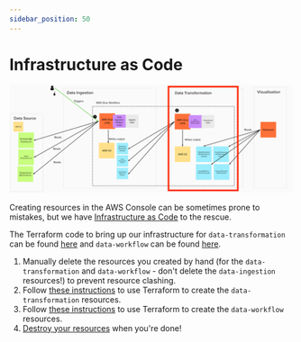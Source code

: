 ```yaml
---
sidebar_position: 50
---
```

# Infrastructure as Code
![project-structure-transformation-navi.png](./assets/project-structure-transformation-navi.png)

Creating resources in the AWS Console can be sometimes prone to mistakes, but we have [Infrastructure as Code](https://infrastructure-as-code.com/book/) to the rescue.

The Terraform code to bring up our infrastructure for `data-transformation` can be found [here](https://github.com/data-derp/exercise-co2-vs-temperature-infrastructure/tree/master/iac/data-transformation) and `data-workflow` can be found [here](https://github.com/data-derp/exercise-co2-vs-temperature-infrastructure/tree/master/iac/data-workflow).

1. Manually delete the resources you created by hand (for the `data-transformation` and `data-workflow` - don't delete the `data-ingestion` resources!) to prevent resource clashing.
2. Follow [these instructions](https://github.com/data-derp/exercise-co2-vs-temperature-infrastructure/blob/master/infrastucture-as-code.md#data-transformation-iac) to use Terraform to create the `data-transformation` resources. 
3. Follow [these instructions](https://github.com/data-derp/exercise-co2-vs-temperature-infrastructure/blob/master/infrastucture-as-code.md#data-transformation-iac) to use Terraform to create the `data-workflow` resources.
4. [Destroy your resources](https://github.com/data-derp/exercise-co2-vs-temperature-infrastructure/blob/master/infrastucture-as-code.md#destroy-everything) when you're done!